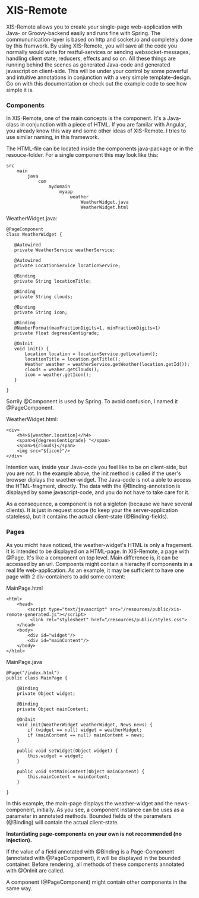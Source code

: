 # XIS-Remote #

XIS-Remote allows you to create your single-page web-application with Java- or Groovy-backend easily and runs fine with
Spring. The commununication-layer is based on http and socket.io and completely done by this framwork. By using
XIS-Remote, you will save all the code you normally would write for restful-services or sending websocket-messages,
handling client state, reducers, effects and so on. All these things are running behind the scenes as generated
Java-code and generated javascript on client-side. This will be under your control by some powerful and intuitive
annotations in conjunction with a very simple template-design. Go on with this documentation or check out the example
code to see how simple it is.

### Components

In XIS-Remote, one of the main concepts is the component. It's a Java-class in conjunction with a piece of HTML. If you
are familar with Angular, you already know this way and some other ideas of XIS-Remote. I tries to use similar naming,
in this framework.

The HTML-file can be located inside the components java-package or in the resouce-folder. For a single component this
may look like this:

```
src
    main
        java
            com
                mydomain
                    myapp
                        weather
                            WeatherWidget.java
                            WeatherWidget.html

```

WeatherWidget.java:

 ```
@PageComponent
 class WeatherWidget {
    
    @Autowired
    private WeatherService weatherService;
    
    @Autowired
    private LocationService locationService;
    
    @Binding
    private String locationTitle;
    
    @Binding
    private String clouds;
    
    @Binding
    private String icon;
    
    @Binding
    @NumberFormat(maxFractionDigits=1, minFractionDigits=1)
    private float degreesCentigrade;
    
    @OnInit
    void init() {
        Location location = locationService.getLocation();
        locationTitle = location.getTitle();
        Weather weather = weatherService.getWeather(location.getId());
        clouds = weaher.getClouds();
        icon = weather.getIcon();
    }
    
 }
 
 ```

Sorrily @Component is used by Spring. To avoid confusion, I named it @PageComponent.

WeatherWidget.html:

```
<div>
    <h4>${weather.location}</h4>
    <span>${degreesCentigrade} °</span>
    <span>${clouds}</span>
    <img src="${icon}"/>
</div>

```

Intention was, inside your Java-code you feel like to be on client-side, but you are not. In the example above, the init
method is called if the user's browser diplays the waether-widget. The Java-code is not a able to access the
HTML-fragment, directly. The data with the @Binding-annotation is displayed by some javascript-code, and you do not have
to take care for it.

As a consequence, a component is not a sigleton (because we have several clients). It is just in request scope (to keep
your the server-application stateless), but it contains the actual client-state (@Binding-fields).

### Pages

As you micht have noticed, the weather-widget's HTML is only a fragement. It is intended to be displayed on a HTML-page.
In XIS-Remote, a page with @Page. It's like a component on top level. Main difference is, it can be accessed by an url.
Compoents might contain a hierachy if components in a real life web-application. As an example, it may be sufficient to
have one page with 2 div-containers to add some content:

MainPage.html

```
<html>
    <head>
        <script type="text/javascript" src="/resources/public/xis-remote-generated.js"></script>
         <link rel="stylesheet" href="/resources/public/styles.css"> 
    </head>
    <body>
        <div id="widget"/>
        <div id="mainContent"/>
    </body>
</html>
```

MainPage.java

```
@Page("/index.html")
public class MainPage {

    @Binding
    private Object widget;
    
    @Binding
    private Object mainContent;
      
    @OnInit
    void init(WeatherWidget weatherWidget, News news) {
        if (widget == null) widget = weatherWidget;
        if (mainContent == null) mainContent = news;
    }

    public void setWidget(Object widget) {
        this.widget = widget;
    }
    
    public void setMainContent(Object mainContent) {
        this.mainContent = mainContent;
    }
    
}
```

In this example, the main-page displays the weather-widget and the news-component, initially. As you see, a component
instance can be uses as a parameter in annotated methods. Bounded fields of the parameters (@Binding) will contain the
actual client-state.

**Instantiating page-components on your own is not recommended (no injection).**

If the value of a field annotated with @Binding is a Page-Component (annotated with @PageComponent), it will be
displayed in the bounded container. Before rendering, all methods of these components annotated with @OnInit are called.

A component (@PageComponent) might contain other components in the same way.
